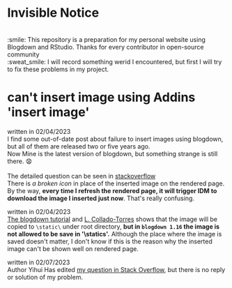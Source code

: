 # Invisible Notice
<br>
:smile: This repository is a preparation for my personal website using Blogdown and RStudio. Thanks for every contributor in open-source community<br>
:sweat_smile: I will record something werid I encountered, but first I will try to fix these problems in my project. 

# can't insert image using Addins 'insert image'
written in 02/04/2023<br>
I find some out-of-date post about failure to insert images using blogdown, but all of them are released two or five years ago.<br>
Now Mine is the latest version of blogdown, but something strange is still there. :anguished:<br>
<br>
The detailed question can be seen in [stackoverflow](https://stackoverflow.com/questions/75343079/no-image-shown-after-inserting-image-using-blogdown-addins-insert-image-and-re)<br>
There is *a broken icon* in place of the inserted image on the rendered page.<br>
By the way, **every time I refresh the rendered page, it will trigger IDM to download the image I inserted just now**. That's really confusing.<br>

written in 02/04/2023<br>
[The blogdown tutorial](https://bookdown.org/yihui/blogdown/rstudio-ide.html) and [L. Collado-Torres](https://lcolladotor.github.io/2018/03/07/blogdown-insert-image-addin/#.Y94cjidByUk) shows that the image will be copied to `\static\` under root directory, **but in `blogdown 1.16` the image is not allowed to be save in '\statics\'.** Although the place where the image is saved doesn't matter, I don't know if this is the reason why the inserted image can't be shown well on rendered page.

written in 02/07/2023<br>
Author Yihui Has edited [my question in Stack Overflow](https://stackoverflow.com/questions/75343079/no-image-shown-after-inserting-image-using-blogdown-addins-insert-image-and-re), but there is no reply or solution of my problem.
